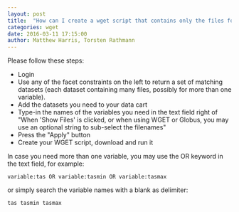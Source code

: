 ```yaml
---
layout: post
title:  "How can I create a wget script that contains only the files for some selected variables?"
categories: wget
date: 2016-03-11 17:15:00
author: Matthew Harris, Torsten Rathmann
---
```


Please follow these steps:

* Login
* Use any of the facet constraints on the left to return a set of matching datasets (each dataset containing many files, possibly for more than one variable).
* Add the datasets you need to your data cart
* Type-in the names of the variables you need in the text field right of "When 'Show Files' is clicked, or when using WGET or Globus, you may use an optional string to sub-select the filenames"
* Press the "Apply" button
* Create your WGET script, download and run it

In case you need more than one variable, you may use the OR keyword in the text field, for example:

    variable:tas OR variable:tasmin OR variable:tasmax

or simply search the variable names with a blank as delimiter:

    tas tasmin tasmax


